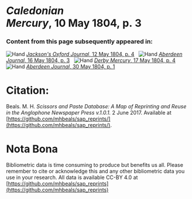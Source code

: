 # *Caledonian Mercury*, 10 May 1804, p. 3  
  
### Content from this page subsequently appeared in:  
![Hand](http://scissorsandpaste.net/wp-content/uploads/2017/06/smallhandpointer.png) [*Jackson's Oxford Journal*, 12 May 1804, p. 4](https://mhbeals.github.io/sap_html/Jackson's-Oxford-Journal/Jackson's-Oxford-Journal-12-May-1804-p-4)  
![Hand](http://scissorsandpaste.net/wp-content/uploads/2017/06/smallhandpointer.png) [*Aberdeen Journal*, 16 May 1804, p. 3](https://mhbeals.github.io/sap_html/Aberdeen-Journal/Aberdeen-Journal-16-May-1804-p-3)  
![Hand](http://scissorsandpaste.net/wp-content/uploads/2017/06/smallhandpointer.png) [*Derby Mercury*, 17 May 1804, p. 4](https://mhbeals.github.io/sap_html/Derby-Mercury/Derby-Mercury-17-May-1804-p-4)  
![Hand](http://scissorsandpaste.net/wp-content/uploads/2017/06/smallhandpointer.png) [*Aberdeen Journal*, 30 May 1804, p. 1](https://mhbeals.github.io/sap_html/Aberdeen-Journal/Aberdeen-Journal-30-May-1804-p-1)  


# Citation: 

Beals. M. H. *Scissors and Paste Database: A Map of Reprinting and Reuse in the Anglophone Newspaper Press v.1.0.1.* 2 June 2017. Available at [https://github.com/mhbeals/sap_reprints/](https://github.com/mhbeals/sap_reprints/). 

# Nota Bona

Bibliometric data is time consuming to produce but benefits us all. Please remember to cite or acknowledge this and any other bibliometric data you use in your research. All data is available CC-BY 4.0 at [https://github.com/mhbeals/sap_reprints](https://github.com/mhbeals/sap_reprints)